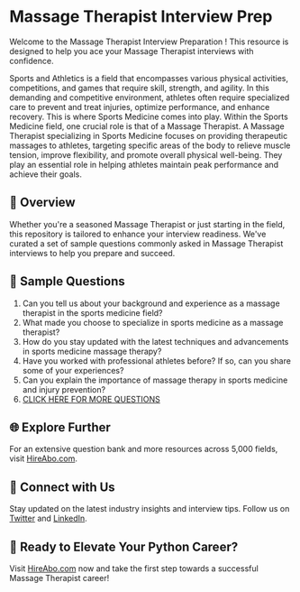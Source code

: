 # Massage Therapist Interview Prep

Welcome to the Massage Therapist Interview Preparation ! This resource is designed to help you ace your Massage Therapist interviews with confidence.

Sports and Athletics is a field that encompasses various physical activities, competitions, and games that require skill, strength, and agility. In this demanding and competitive environment, athletes often require specialized care to prevent and treat injuries, optimize performance, and enhance recovery. This is where Sports Medicine comes into play. Within the Sports Medicine field, one crucial role is that of a Massage Therapist. A Massage Therapist specializing in Sports Medicine focuses on providing therapeutic massages to athletes, targeting specific areas of the body to relieve muscle tension, improve flexibility, and promote overall physical well-being. They play an essential role in helping athletes maintain peak performance and achieve their goals.

## 🚀 Overview

Whether you're a seasoned Massage Therapist or just starting in the field, this repository is tailored to enhance your interview readiness. We've curated a set of sample questions commonly asked in Massage Therapist interviews to help you prepare and succeed.

## 📝 Sample Questions

1. Can you tell us about your background and experience as a massage therapist in the sports medicine field?
2. What made you choose to specialize in sports medicine as a massage therapist?
3. How do you stay updated with the latest techniques and advancements in sports medicine massage therapy?
4. Have you worked with professional athletes before? If so, can you share some of your experiences?
5. Can you explain the importance of massage therapy in sports medicine and injury prevention?
6. [CLICK HERE FOR MORE QUESTIONS](https://hireabo.com/job/15_1_10/Massage%20Therapist)

## 🌐 Explore Further

For an extensive question bank and more resources across 5,000 fields, visit [HireAbo.com](https://www.hireabo.com).

## 📱 Connect with Us

Stay updated on the latest industry insights and interview tips. Follow us on [Twitter](https://twitter.com/hireabo) and [LinkedIn](https://www.linkedin.com/in/hire-abo-3609972a8/).

## 🚀 Ready to Elevate Your Python Career?

Visit [HireAbo.com](https://www.hireabo.com) now and take the first step towards a successful Massage Therapist career!